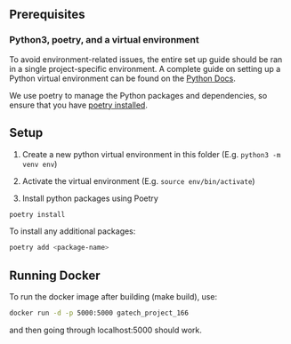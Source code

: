 ## Prerequisites
### Python3, poetry, and a virtual environment
To avoid environment-related issues, the entire set up guide should be ran in a single project-specific environment. A complete guide on setting up a Python virtual environment can be found on the [Python Docs](https://packaging.python.org/en/latest/guides/installing-using-pip-and-virtual-environments/#installing-virtualenv).

We use poetry to manage the Python packages and dependencies, so ensure that you have [poetry installed](https://python-poetry.org/docs/#installation).
## Setup

1. Create a new python virtual environment in this folder (E.g. `python3 -m venv env`)

2. Activate the virtual environment (E.g. `source env/bin/activate`)

3. Install python packages using Poetry

```bash
poetry install
```

To install any additional packages:

```bash
poetry add <package-name>
```

## Running Docker
To run the docker image after building (make build), use:

```bash
docker run -d -p 5000:5000 gatech_project_166
```

and then going through localhost:5000 should work.
